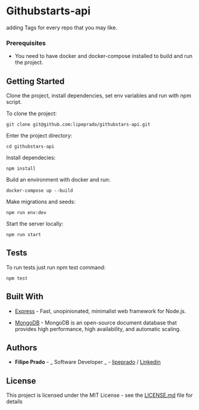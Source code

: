 # Githubstarts-api

adding Tags for every repo that you may like.

### Prerequisites

- You need to have docker and docker-compose installed to build and run the project.

## Getting Started

Clone the project, install dependencies, set env variables and run with npm script.

To clone the project:

```
git clone git@github.com:lipeprado/githubstars-api.git
```

Enter the project directory:

```
cd githubstars-api
```

Install dependecies:

```
npm install
```

Build an environment with docker and run:

```
docker-compose up --build
```

Make migrations and seeds:

```
npm run env:dev
```

Start the server locally:

```
npm run start
```

## Tests

To run tests just run npm test command:

```
npm test
```

## Built With

- [Express](https://expressjs.com/) - Fast, unopinionated, minimalist web framework for Node.js.

- [MongoDB](https://www.mongodb.com/) - MongoDB is an open-source document database that provides high performance, high availability, and automatic scaling.

## Authors

- **Filipe Prado** - _ Software Developer _ - [lipeprado](https://github.com/lipeprado) / [Linkedin](https://www.linkedin.com/in/dev-filipe/)

## License

This project is licensed under the MIT License - see the [LICENSE.md](LICENSE.md) file for details
